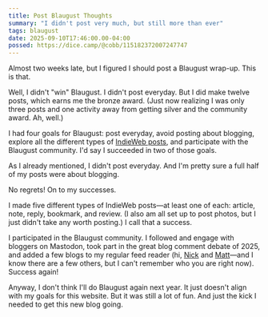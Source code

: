```yaml
---
title: Post Blaugust Thoughts
summary: "I didn't post very much, but still more than ever"
tags: blaugust
date: 2025-09-10T17:46:00.00-04:00
possed: https://dice.camp/@cobb/115182372007247747
---
```


Almost two weeks late, but I figured I should post a Blaugust wrap-up. This is that.

Well, I didn't "win" Blaugust. I didn't post everyday. But I did make twelve posts, which earns me the bronze award. (Just now realizing I was only three posts and one activity away from getting silver and the community award. Ah, well.)

I had four goals for Blaugust: post everyday, avoid posting about blogging, explore all the different types of [IndieWeb posts](https://indieweb.org/posts), and participate with the Blaugust community. I'd say I succeeded in two of those goals.

As I already mentioned, I didn't post everyday. And I'm pretty sure a full half of my posts were about blogging.

No regrets! On to my successes.

I made five different types of IndieWeb posts—at least one of each: article, note, reply, bookmark, and review. (I also am all set up to post photos, but I just didn't take any worth posting.) I call that a success.

I participated in the Blaugust community. I followed and engage with bloggers on Mastodon, took part in the great blog comment debate of 2025, and added a few blogs to my regular feed reader (hi, [Nick](https://www.nicksimson.com) and [Matt](https://mtwb.blog)—and I know there are a few others, but I can't remember who you are right now). Success again!

Anyway, I don't think I'll do Blaugust again next year. It just doesn't align with my goals for this website. But it was still a lot of fun. And just the kick I needed to get this new blog going.